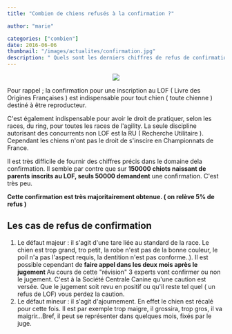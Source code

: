 ```yaml
---
title: "Combien de chiens refusés à la confirmation ?"

author: "marie"

categories: ["combien"]
date: 2016-06-06
thumbnail: "/images/actualites/confirmation.jpg"
description: " Quels sont les derniers chiffres de refus de confirmation "
---
```

<p align="center"><img src= "/images/actualites/confirmation.jpg"></p>

Pour rappel ; la confirmation pour une inscription au LOF ( Livre des Origines Françaises ) est indispensable pour tout chien ( toute chienne ) destiné à être reproducteur.

 C'est également indispensable pour avoir le droit de pratiquer, selon les races, du ring, pour toutes les races de l'agility.
La seule discipline autorisant des concurrents non LOF est la RU ( Recherche Utilitaire ). Cependant les chiens n'ont pas le droit de s'inscire en Championnats de France.


Il est très difficile de fournir des chiffres précis dans le domaine dela confirmation.
Il semble par contre que sur <b>150000 chiots naissant de parents inscrits au LOF, seuls 50000 demandent</b> une confirmation. C'est très peu.

<b>Cette confirmation est très majoritairement obtenue. ( on relève 5% de refus )</b>

## Les cas de refus de confirmation ##

<ol> <li> Le défaut majeur : il s'agit d'une tare liée au standard de la race. Le chien est trop grand, tro petit, la robe n'est pas de la bonne couleur, le poil n'a pas l'aspect requis, la dentition n'est pas conforme..). Il est possible cependant de <b> faire appel dans les deux mois après le jugement </b> Au cours de cette "révision" 3 experts vont confirmer ou non le jugement.
C'est à la Société Centrale Canine qu'une caution est versée. Que le jugement soit revu en positif ou qu'il reste tel quel ( un refus de LOF) vous perdez la caution.
</li>


<li> Le défaut mineur : il s'agit d'ajournement. En effet le chien est récalé pour cette fois. Il est par exemple trop maigre, il grossira, trop gros, il va maigrir...Bref, il peut se représenter dans quelques mois, fixés par le juge. </li> </ol>

